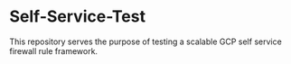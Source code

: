 # Self-Service-Test
This repository serves the purpose of testing a scalable GCP self service firewall rule framework.
